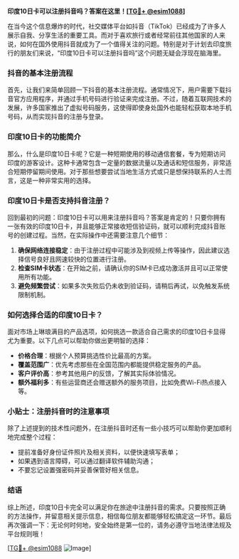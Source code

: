 **印度10日卡可以注册抖音吗？答案在这里！[[TG💪+ @esim1088](https://t.me/s/esim1088)]**

在当今这个信息爆炸的时代，社交媒体平台如抖音（TikTok）已经成为了许多人展示自我、分享生活的重要工具。而对于喜欢旅行或者经常前往其他国家的人来说，如何在国外使用抖音就成为了一个值得关注的问题。特别是对于计划去印度旅行的朋友们来说，“印度10日卡可以注册抖音吗”这个问题无疑会浮现在脑海里。

### 抖音的基本注册流程

首先，让我们来简单回顾一下抖音的基本注册流程。通常情况下，用户需要下载抖音官方应用程序，并通过手机号码进行验证来完成注册。不过，随着互联网技术的发展，许多国家推出了虚拟号码服务，这使得即使身处国外也能轻松获取本地手机号码，从而实现抖音的注册与登录。

### 印度10日卡的功能简介

那么，什么是印度10日卡呢？它是一种短期使用的移动通信套餐，专为短期访问印度的游客设计。这种卡通常包含一定量的数据流量以及通话和短信服务，非常适合短期停留期间使用。对于那些想要尝试当地生活方式或只是想保持联系的人士而言，这是一种非常实用的选择。

### 印度10日卡是否支持抖音注册？

回到最初的问题：印度10日卡可以用来注册抖音吗？答案是肯定的！只要你拥有一张有效的印度10日卡，并且能够正常接收短信验证码，就可以顺利完成抖音账号的创建过程。当然，在实际操作中还需要注意几个细节：

1. **确保网络连接稳定**：由于注册过程中可能涉及到视频上传等操作，因此建议选择信号良好且网速较快的位置进行注册。
2. **检查SIM卡状态**：在开始之前，请确认你的SIM卡已成功激活并且可以正常使用所有功能。
3. **避免频繁尝试**：如果多次失败后仍未收到验证码，请稍后再试，以免触发系统限制机制。

### 如何选择合适的印度10日卡？

面对市场上琳琅满目的产品选项，如何挑选一款适合自己需求的印度10日卡显得尤为重要。以下几点可以帮助你做出更明智的选择：

- **价格合理**：根据个人预算挑选性价比最高的方案。
- **覆盖范围广**：优先考虑那些在全国范围内都能提供稳定服务的产品。
- **客户评价高**：参考其他用户的反馈，了解其实际体验情况。
- **额外福利多**：有些运营商还会赠送额外的服务项目，比如免费Wi-Fi热点接入等。

### 小贴士：注册抖音时的注意事项

除了上述提到的技术性问题外，在注册抖音时还有一些小技巧可以帮助你更加顺利地完成整个过程：

- 提前准备好身份证件照片及相关资料，以便快速填写表单；
- 如果遇到语言障碍，可以通过翻译软件辅助沟通；
- 不要忘记设置强密码并妥善保管好相关信息。

### 结语

综上所述，印度10日卡完全可以满足你在旅途中注册抖音的需求。只要按照正确的方法操作，并留意相关提示信息，相信每位朋友都能够轻松搞定这一环节。最后再次强调一下：无论何时何地，安全始终是第一位的，请务必遵守当地法律法规及平台规则哦！

[[TG💪+ @esim1088](https://t.me/s/esim1088) ![Image](https://i.postimg.cc/4NQfJmqS/Snipaste-2025-05-13-00-14-12.png)]